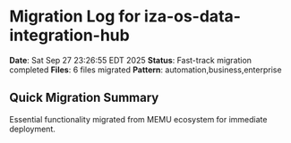 # Migration Log for iza-os-data-integration-hub

**Date**: Sat Sep 27 23:26:55 EDT 2025
**Status**: Fast-track migration completed
**Files**:        6 files migrated
**Pattern**: automation,business,enterprise

## Quick Migration Summary
Essential functionality migrated from MEMU ecosystem for immediate deployment.
